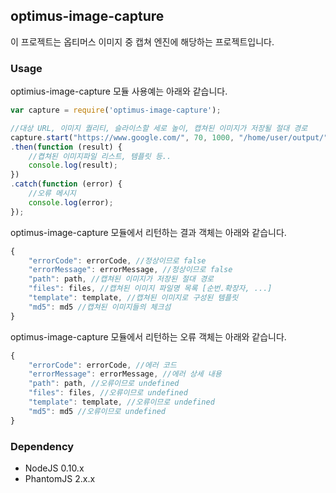 ## optimus-image-capture

이 프로젝트는 옵티머스 이미지 중 캡쳐 엔진에 해당하는 프로젝트입니다.

### Usage

optimius-image-capture 모듈 사용예는 아래와 같습니다.

```javascript
var capture = require('optimus-image-capture');

//대상 URL, 이미지 퀄리티, 슬라이스할 세로 높이, 캡쳐된 이미지가 저장될 절대 경로
capture.start("https://www.google.com/", 70, 1000, "/home/user/output/")
.then(function (result) {
	//켭쳐된 이미지파일 리스트, 템플릿 등..
	console.log(result);
})
.catch(function (error) {
	//오류 메시지
	console.log(error);
});

```

optimus-image-capture 모듈에서 리턴하는 결과 객체는 아래와 같습니다.

```javascript
{
	"errorCode": errorCode, //정상이므로 false
	"errorMessage": errorMessage, //정상이므로 false
	"path": path, //캡쳐된 이미지가 저장된 절대 경로
	"files": files, //캡쳐된 이미지 파일명 목록 [순번.확장자, ...]
	"template": template, //캡쳐된 이미지로 구성된 템플릿
	"md5": md5 //캡쳐된 이미지들의 체크섬
}
```

optimus-image-capture 모듈에서 리턴하는 오류 객체는 아래와 같습니다.

```javascript
{
	"errorCode": errorCode, //에러 코드
	"errorMessage": errorMessage, //에러 상세 내용
	"path": path, //오류이므로 undefined
	"files": files, //오류이므로 undefined
	"template": template, //오류이므로 undefined
	"md5": md5 //오류이므로 undefined
}
```

### Dependency

* NodeJS 0.10.x
* PhantomJS 2.x.x
